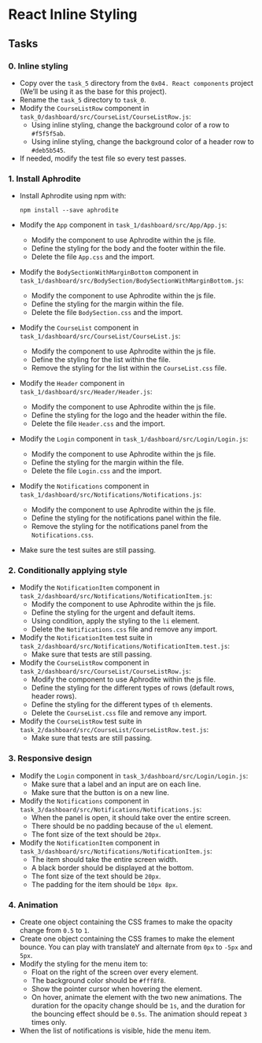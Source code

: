# React Inline Styling

## Tasks

### 0. Inline styling

- Copy over the `task_5` directory from the `0x04. React components` project (We’ll be using it as the base for this project).
- Rename the `task_5` directory to `task_0`.
- Modify the `CourseListRow` component in `task_0/dashboard/src/CourseList/CourseListRow.js`:
  - Using inline styling, change the background color of a row to `#f5f5f5ab`.
  - Using inline styling, change the background color of a header row to `#deb5b545`.
- If needed, modify the test file so every test passes.

### 1. Install Aphrodite

- Install Aphrodite using npm with:

  ```
  npm install --save aphrodite
  ```

- Modify the `App` component in `task_1/dashboard/src/App/App.js`:
  - Modify the component to use Aphrodite within the js file.
  - Define the styling for the body and the footer within the file.
  - Delete the file `App.css` and the import.
- Modify the `BodySectionWithMarginBottom` component in `task_1/dashboard/src/BodySection/BodySectionWithMarginBottom.js`:
  - Modify the component to use Aphrodite within the js file.
  - Define the styling for the margin within the file.
  - Delete the file `BodySection.css` and the import.
- Modify the `CourseList` component in `task_1/dashboard/src/CourseList/CourseList.js`:
  - Modify the component to use Aphrodite within the js file.
  - Define the styling for the list within the file.
  - Remove the styling for the list within the `CourseList.css` file.
- Modify the `Header` component in `task_1/dashboard/src/Header/Header.js`:
  - Modify the component to use Aphrodite within the js file.
  - Define the styling for the logo and the header within the file.
  - Delete the file `Header.css` and the import.
- Modify the `Login` component in `task_1/dashboard/src/Login/Login.js`:
  - Modify the component to use Aphrodite within the js file.
  - Define the styling for the margin within the file.
  - Delete the file `Login.css` and the import.
- Modify the `Notifications` component in `task_1/dashboard/src/Notifications/Notifications.js`:
  - Modify the component to use Aphrodite within the js file.
  - Define the styling for the notifications panel within the file.
  - Remove the styling for the notifications panel from the `Notifications.css`.
- Make sure the test suites are still passing.

### 2. Conditionally applying style

- Modify the `NotificationItem` component in `task_2/dashboard/src/Notifications/NotificationItem.js`:
  - Modify the component to use Aphrodite within the js file.
  - Define the styling for the urgent and default items.
  - Using condition, apply the styling to the `li` element.
  - Delete the `Notifications.css` file and remove any import.
- Modify the `NotificationItem` test suite in `task_2/dashboard/src/Notifications/NotificationItem.test.js`:
  - Make sure that tests are still passing.
- Modify the `CourseListRow` component in `task_2/dashboard/src/CourseList/CourseListRow.js`:
  - Modify the component to use Aphrodite within the js file.
  - Define the styling for the different types of rows (default rows, header rows).
  - Define the styling for the different types of `th` elements.
  - Delete the `CourseList.css` file and remove any import.
- Modify the `CourseListRow` test suite in `task_2/dashboard/src/CourseList/CourseListRow.test.js`:
  - Make sure that tests are still passing.

### 3. Responsive design

- Modify the `Login` component in `task_3/dashboard/src/Login/Login.js`:
  - Make sure that a label and an input are on each line.
  - Make sure that the button is on a new line.
- Modify the `Notifications` component in `task_3/dashboard/src/Notifications/Notifications.js`:
  - When the panel is open, it should take over the entire screen.
  - There should be no padding because of the `ul` element.
  - The font size of the text should be `20px`.
- Modify the `NotificationItem` component in `task_3/dashboard/src/Notifications/NotificationItem.js`:
  - The item should take the entire screen width.
  - A black border should be displayed at the bottom.
  - The font size of the text should be `20px`.
  - The padding for the item should be `10px 8px`.

### 4. Animation

- Create one object containing the CSS frames to make the opacity change from `0.5` to `1`.
- Create one object containing the CSS frames to make the element bounce. You can play with translateY and alternate from `0px` to `-5px` and `5px`.
- Modify the styling for the menu item to:
  - Float on the right of the screen over every element.
  - The background color should be `#fff8f8`.
  - Show the pointer cursor when hovering the element.
  - On hover, animate the element with the two new animations. The duration for the opacity change should be `1s`, and the duration for the bouncing effect should be `0.5s`. The animation should repeat `3` times only.
- When the list of notifications is visible, hide the menu item.